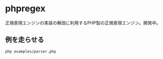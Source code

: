 phpregex
========

正規表現エンジンの実装の解説に利用するPHP製の正規表現エンジン。開発中。

例を走らせる
----

    php examples/parser.php

